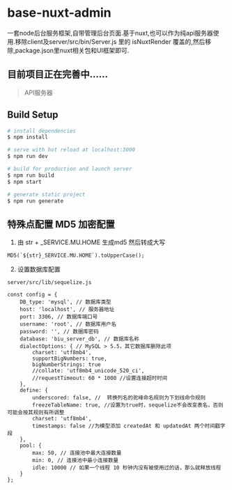 # base-nuxt-admin
一套node后台服务框架,自带管理后台页面.基于nuxt,也可以作为纯api服务器使用.移除client及server/src/bin/Server.js 里的 isNuxtRender 覆盖的,然后移除,package.json里nuxt相关包和UI框架即可.

## 目前项目正在完善中......

> API服务器

## Build Setup

``` bash
# install dependencies
$ npm install

# serve with hot reload at localhost:3000
$ npm run dev

# build for production and launch server
$ npm run build
$ npm start

# generate static project
$ npm run generate
```

## 特殊点配置 MD5 加密配置

1. 由 str + _SERVICE.MU.HOME  生成md5 然后转成大写
```
MD5(`${str}_SERVICE.MU.HOME`).toUpperCase();
```

2. 设置数据库配置
```
server/src/lib/sequelize.js  

const config = {
    DB_type: 'mysql', // 数据库类型
    host: 'localhost', // 服务器地址
    port: 3306, // 数据库端口号
    username: 'root', // 数据库用户名
    password: '', // 数据库密码
    database: 'biu_server_db', // 数据库名称
    dialectOptions: { // MySQL > 5.5，其它数据库删除此项
        charset: 'utf8mb4',
        supportBigNumbers: true,
        bigNumberStrings: true
        //collate: 'utf8mb4_unicode_520_ci',
        //requestTimeout: 60 * 1000 //设置连接超时时间
    },
    define: {
        underscored: false, //	转换列名的驼峰命名规则为下划线命令规则
        freezeTableName: true, //设置为true时，sequelize不会改变表名，否则可能会按其规则有所调整
        charset: 'utf8mb4',
        timestamps: false //为模型添加 createdAt 和 updatedAt 两个时间戳字段
    },
    pool: {
        max: 50, // 连接池中最大连接数量
        min: 0, // 连接池中最小连接数量
        idle: 10000 // 如果一个线程 10 秒钟内没有被使用过的话，那么就释放线程
    }
};
```


 
